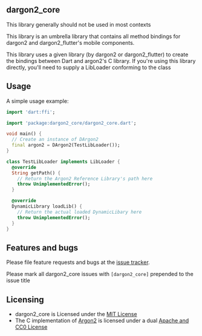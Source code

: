 ## dargon2_core

This library generally should not be used in most contexts

This library is an umbrella library that contains all method bindings for dargon2 and dargon2_flutter's mobile components.

This library uses a given library (by dargon2 or dargon2_flutter) to create the bindings between Dart and argon2's C library. If you're using this library directly, you'll need to supply a LibLoader conforming to the class

## Usage

A simple usage example:

```dart
import 'dart:ffi';

import 'package:dargon2_core/dargon2_core.dart';

void main() {
  // Create an instance of DArgon2
  final argon2 = DArgon2(TestLibLoader());
}

class TestLibLoader implements LibLoader {
  @override
  String getPath() {
    // Return the Argon2 Reference Library's path here
    throw UnimplementedError();
  }

  @override
  DynamicLibrary loadLib() {
    // Return the actual loaded DynamicLibary here
    throw UnimplementedError();
  }
}
```

## Features and bugs

Please file feature requests and bugs at the [issue tracker].

Please mark all dargon2_core issues with `[dargon2_core]` prepended to the issue title

[issue tracker]: https://github.com/tmthecoder/dargon2/issues

## Licensing

- dargon2_core is Licensed under the [MIT License]
- The C implementation of [Argon2] is licensed under a dual [Apache and CC0 License]

[MIT License]: https://github.com/tmthecoder/dargon2/blob/main/dargon2_core/LICENSE

[Argon2]: https://github.com/P-H-C/phc-winner-argon2

[Apache and CC0 License]: https://github.com/P-H-C/phc-winner-argon2/blob/master/LICENSE
